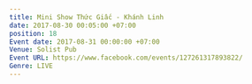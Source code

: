 ```yaml
---
title: Mini Show Thức Giấc - Khánh Linh
date: 2017-08-30 00:05:00 +07:00
position: 18
Event date: 2017-08-31 00:00:00 +07:00
Venue: Solist Pub
Event URL: https://www.facebook.com/events/127261317893822/
Genre: LIVE
---
```



